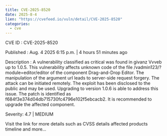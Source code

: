 ```yaml
--- 
title: CVE-2025-8520
date: 2025-8-4
lien: "https://cvefeed.io/vuln/detail/CVE-2025-8520"
categories:
  - cve
---
```


CVE ID : CVE-2025-8520

Published :  Aug. 4
2025
6:15 p.m. | 4 hours
51 minutes ago

Description : A vulnerability classified as critical was found in givanz Vvveb up to 1.0.5. This vulnerability affects unknown code of the file /vadmin123/?module=editor/editor of the component Drag-and-Drop Editor. The manipulation of the argument url leads to server-side request forgery. The attack can be initiated remotely. The exploit has been disclosed to the public and may be used. Upgrading to version 1.0.6 is able to address this issue. The patch is identified as f684f3e374d04db715730fc4796e102f5ebcacb2. It is recommended to upgrade the affected component.

Severity: 4.7 | MEDIUM

Visit the link for more details
such as CVSS details
affected products
timeline
and more...
